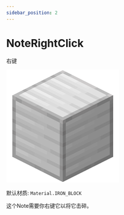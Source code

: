 ```yaml
---
sidebar_position: 2
---
```


# NoteRightClick
右键

![imgsrc](img/Iron.png)

默认材质: `Material.IRON_BLOCK`

这个Note需要你右键它以将它击碎。

